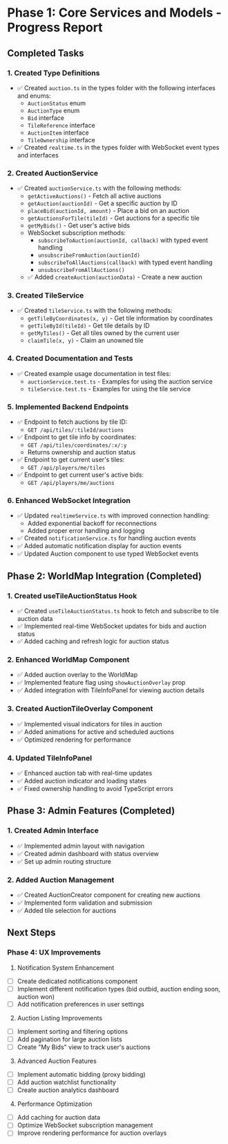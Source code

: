 # Phase 1: Core Services and Models - Progress Report

## Completed Tasks

### 1. Created Type Definitions
- ✅ Created `auction.ts` in the types folder with the following interfaces and enums:
  - `AuctionStatus` enum
  - `AuctionType` enum
  - `Bid` interface
  - `TileReference` interface
  - `AuctionItem` interface
  - `TileOwnership` interface
- ✅ Created `realtime.ts` in the types folder with WebSocket event types and interfaces

### 2. Created AuctionService
- ✅ Created `auctionService.ts` with the following methods:
  - `getActiveAuctions()` - Fetch all active auctions
  - `getAuction(auctionId)` - Get a specific auction by ID
  - `placeBid(auctionId, amount)` - Place a bid on an auction
  - `getAuctionsForTile(tileId)` - Get auctions for a specific tile
  - `getMyBids()` - Get user's active bids
  - WebSocket subscription methods:
    - `subscribeToAuction(auctionId, callback)` with typed event handling
    - `unsubscribeFromAuction(auctionId)`
    - `subscribeToAllAuctions(callback)` with typed event handling
    - `unsubscribeFromAllAuctions()`
  - ✅ Added `createAuction(auctionData)` - Create a new auction

### 3. Created TileService
- ✅ Created `tileService.ts` with the following methods:
  - `getTileByCoordinates(x, y)` - Get tile information by coordinates
  - `getTileById(tileId)` - Get tile details by ID
  - `getMyTiles()` - Get all tiles owned by the current user
  - `claimTile(x, y)` - Claim an unowned tile

### 4. Created Documentation and Tests
- ✅ Created example usage documentation in test files:
  - `auctionService.test.ts` - Examples for using the auction service
  - `tileService.test.ts` - Examples for using the tile service

### 5. Implemented Backend Endpoints
- ✅ Endpoint to fetch auctions by tile ID:
  - `GET /api/tiles/:tileId/auctions`
- ✅ Endpoint to get tile info by coordinates:
  - `GET /api/tiles/coordinates/:x/:y`
  - Returns ownership and auction status
- ✅ Endpoint to get current user's tiles:
  - `GET /api/players/me/tiles`
- ✅ Endpoint to get current user's active bids:
  - `GET /api/players/me/auctions`
  
### 6. Enhanced WebSocket Integration
- ✅ Updated `realtimeService.ts` with improved connection handling:
  - Added exponential backoff for reconnections
  - Added proper error handling and logging
- ✅ Created `notificationService.ts` for handling auction events
- ✅ Added automatic notification display for auction events 
- ✅ Updated Auction component to use typed WebSocket events

## Phase 2: WorldMap Integration (Completed)

### 1. Created useTileAuctionStatus Hook
- ✅ Created `useTileAuctionStatus.ts` hook to fetch and subscribe to tile auction data
- ✅ Implemented real-time WebSocket updates for bids and auction status
- ✅ Added caching and refresh logic for auction status

### 2. Enhanced WorldMap Component
- ✅ Added auction overlay to the WorldMap
- ✅ Implemented feature flag using `showAuctionOverlay` prop
- ✅ Added integration with TileInfoPanel for viewing auction details

### 3. Created AuctionTileOverlay Component
- ✅ Implemented visual indicators for tiles in auction
- ✅ Added animations for active and scheduled auctions
- ✅ Optimized rendering for performance

### 4. Updated TileInfoPanel
- ✅ Enhanced auction tab with real-time updates
- ✅ Added auction indicator and loading states
- ✅ Fixed ownership handling to avoid TypeScript errors

## Phase 3: Admin Features (Completed)

### 1. Created Admin Interface
- ✅ Implemented admin layout with navigation
- ✅ Created admin dashboard with status overview
- ✅ Set up admin routing structure

### 2. Added Auction Management
- ✅ Created AuctionCreator component for creating new auctions
- ✅ Implemented form validation and submission
- ✅ Added tile selection for auctions

## Next Steps

### Phase 4: UX Improvements

1. Notification System Enhancement
- [ ] Create dedicated notifications component
- [ ] Implement different notification types (bid outbid, auction ending soon, auction won)
- [ ] Add notification preferences in user settings

2. Auction Listing Improvements
- [ ] Implement sorting and filtering options
- [ ] Add pagination for large auction lists
- [ ] Create "My Bids" view to track user's auctions

3. Advanced Auction Features
- [ ] Implement automatic bidding (proxy bidding)
- [ ] Add auction watchlist functionality
- [ ] Create auction analytics dashboard

4. Performance Optimization
- [ ] Add caching for auction data
- [ ] Optimize WebSocket subscription management
- [ ] Improve rendering performance for auction overlays 